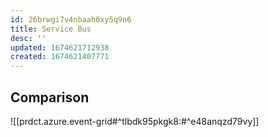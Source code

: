 ```yaml
---
id: 26brwgi7v4nbaah0xy5q9n6
title: Service Bus
desc: ''
updated: 1674621712938
created: 1674621407771
---
```


## Comparison 

![[prdct.azure.event-grid#^tlbdk95pkgk8:#^e48anqzd79vy]]
